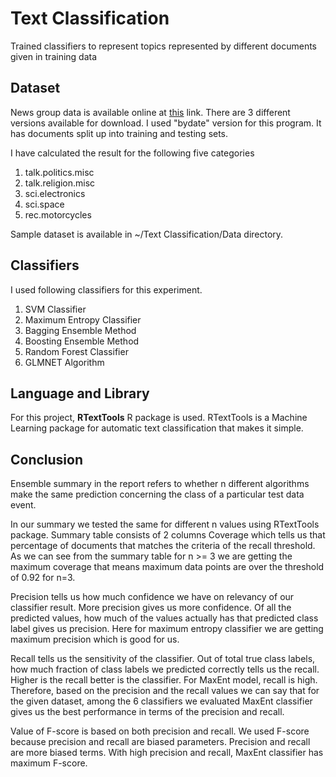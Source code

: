 
# Text Classification

Trained classifiers to represent topics represented by different documents given in training data

## Dataset

News group data is available online at [this](http://qwone.com/~jason/20Newsgroups/) link. There are 3 different versions available for download. I used "bydate" version for this program. It has documents split up into training and testing sets.

I have calculated the result for the following five categories

1. talk.politics.misc
2. talk.religion.misc
3. sci.electronics
4. sci.space
5. rec.motorcycles
	
Sample dataset is available in ~/Text Classification/Data directory.

## Classifiers
I used following classifiers for this experiment.

1. SVM Classifier
2. Maximum Entropy Classifier
3. Bagging Ensemble Method
4. Boosting Ensemble Method
5. Random Forest Classifier
6. GLMNET Algorithm

## Language and Library
For this project, **RTextTools** R package is used. RTextTools is a Machine Learning package for automatic text classification that makes it simple.

## Conclusion

Ensemble summary in the report refers to whether n different algorithms make the same prediction concerning the class of a particular test data event.

In our summary we tested the same for different n values using RTextTools package. Summary table consists of 2 columns Coverage which tells us that percentage of documents that matches the criteria of the recall threshold. As we can see from the summary table for n >= 3 we are getting the maximum coverage that means maximum data points are over the threshold of 0.92 for n=3.

Precision tells us how much confidence we have on relevancy of our classifier result. More precision gives us more confidence. Of all the predicted values, how much of the values actually has that predicted class label gives us precision. Here for maximum entropy classifier we are getting maximum precision which is good for us.

Recall tells us the sensitivity of the classifier. Out of total true class labels, how much fraction of class labels we predicted correctly tells us the recall. Higher is the recall better is the classifier. For MaxEnt model, recall is high.
Therefore, based on the precision and the recall values we can say that for the given dataset, among the 6 classifiers we evaluated MaxEnt classifier gives us the best performance in terms of the precision and recall.

Value of F-score is based on both precision and recall. We used F-score because precision and recall are biased parameters. Precision and recall are more biased terms. With high precision and recall, MaxEnt classifier has maximum F-score.

